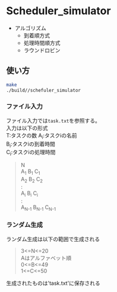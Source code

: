 # Scheduler_simulator
- アルゴリズム
  - 到着順方式
  - 処理時間順方式
  - ラウンドロビン

## 使い方
```bash
make
./build//schefuler_simulator
```
### ファイル入力
ファイル入力では`task.txt`を参照する。  
入力は以下の形式  
T:タスクの数
A<sub>i</sub>:タスクiの名前  
B<sub>i</sub>:タスクiの到着時間  
C<sub>i</sub>:タスクiの処理時間  
>N  
>A<sub>1</sub> B<sub>1</sub> C<sub>1</sub>  
>A<sub>2</sub> B<sub>2</sub> C<sub>2</sub>  
>:  
>A<sub>i</sub> B<sub>i</sub> C<sub>i</sub>  
>:  
>A<sub>N-1</sub> B<sub>N-1</sub> C<sub>N-1</sub>    

### ランダム生成
ランダム生成は以下の範囲で生成される
>3<=N<=20  
>Aはアルファベット順  
>0<=B<=49  
>1<=C<=50  

生成されたものは'task.txt'に保存される
